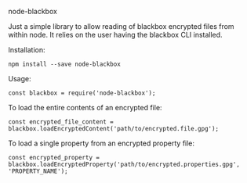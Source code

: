node-blackbox

Just a simple library to allow reading of blackbox encrypted files from within node.
It relies on the user having the blackbox CLI installed.

Installation:

~~~
npm install --save node-blackbox
~~~

Usage:

~~~
const blackbox = require('node-blackbox');
~~~

To load the entire contents of an encrypted file:
~~~
const encrypted_file_content = blackbox.loadEncryptedContent('path/to/encrypted.file.gpg');
~~~

To load a single property from an encrypted property file:
~~~
const encrypted_property = blackbox.loadEncryptedProperty('path/to/encrypted.properties.gpg', 'PROPERTY_NAME');
~~~